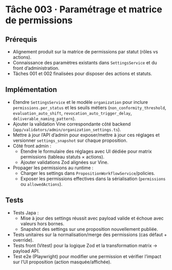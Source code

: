 # Tâche 003 · Paramétrage et matrice de permissions

## Prérequis
- Alignement produit sur la matrice de permissions par statut (rôles vs actions).
- Connaissance des paramètres existants dans `SettingsService` et du front d’administration.
- Tâches 001 et 002 finalisées pour disposer des actions et statuts.

## Implémentation
- Étendre `SettingsService` et le modèle `organization` pour inclure `permissions.per_status` et les seuils métiers (`non_conformity_threshold`, `evaluation_auto_shift`, `revocation_auto_trigger_delay`, `deliverable_naming_pattern`).
- Ajouter la validation Vine correspondante côté backend (`app/validators/admin/organization_settings.ts`).
- Mettre à jour l’API d’admin pour exposer/mettre à jour ces réglages et versionner `settings_snapshot` sur chaque proposition.
- Côté front admin :
  - Étendre le formulaire des réglages avec UI dédiée pour matrix permissions (tableau statuts × actions).
  - Ajouter validations Zod alignées sur Vine.
- Propager les permissions au runtime :
  - Charger les settings dans `PropositionWorkflowService`/policies.
  - Exposer les permissions effectives dans la sérialisation (`permissions` ou `allowedActions`).

## Tests
- Tests Japa :
  - Mise à jour des settings réussit avec payload valide et échoue avec valeurs hors bornes.
  - Snapshot des settings sur une proposition nouvellement publiée.
- Tests unitaires sur la normalisation/merge des permissions (cas défaut + override).
- Tests front (Vitest) pour la logique Zod et la transformation matrix → payload API.
- Test e2e (Playwright) pour modifier une permission et vérifier l’impact sur l’UI proposition (action masquée/affichée).

